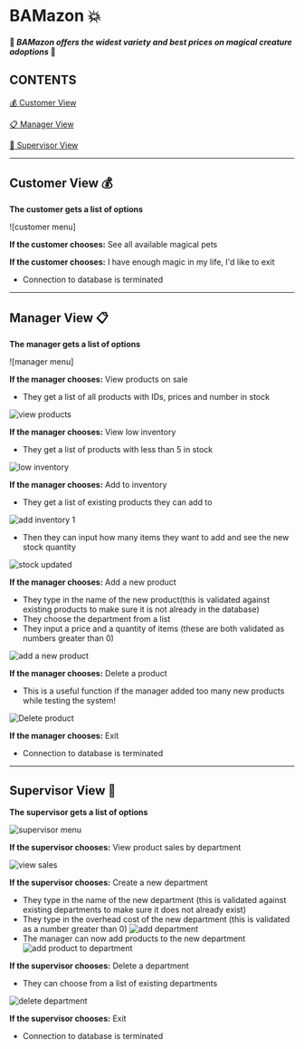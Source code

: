 # BAMazon :boom:
#### :dragon: *BAMazon offers the widest variety and best prices on magical creature adoptions* :dragon:

## CONTENTS
[:moneybag: Customer View](#customer)

[:clipboard: Manager View](#manager)

[:briefcase: Supervisor View](#supervisor)

___
## Customer View :moneybag: <a name="customer"></a>
**The customer gets a list of options**

![customer menu]

**If the customer chooses:**
See all available magical pets


**If the customer chooses:**
I have enough magic in my life, I'd like to exit
* Connection to database is terminated


___
## Manager View :clipboard: <a name="manager"></a>
**The manager gets a list of options**

![manager menu]

**If the manager chooses:**
View products on sale
* They get a list of all products with IDs, prices and number in stock

![view products](https://cloud.githubusercontent.com/assets/21952950/25819968/a8a69bc8-33fd-11e7-8b7d-0e82c2bc342b.png)

**If the manager chooses:**
View low inventory
* They get a list of products with less than 5 in stock

![low inventory](https://cloud.githubusercontent.com/assets/21952950/25820032/e0d4cf56-33fd-11e7-9f35-c54c9cad050a.png)

**If the manager chooses:**
Add to inventory
* They get a list of existing products they can add to

![add inventory 1](https://cloud.githubusercontent.com/assets/21952950/25820080/133543c2-33fe-11e7-9b43-28bf7f00412f.png)
* Then they can input how many items they want to add and see the new stock quantity

![stock updated](https://cloud.githubusercontent.com/assets/21952950/25821557/93583be0-3403-11e7-8058-bccfb687adf0.png)

**If the manager chooses:**
Add a new product
* They type in the name of the new product(this is validated against existing products to make sure it is not already in the database)
* They choose the department from a list
* They input a price and a quantity of items (these are both validated as numbers greater than 0)

![add a new product](https://cloud.githubusercontent.com/assets/21952950/25821828/96990c34-3404-11e7-99c4-e3bf5fe5adc1.png)

**If the manager chooses:**
Delete a product
* This is a useful function if the manager added too many new products while testing the system!

![Delete product](https://cloud.githubusercontent.com/assets/21952950/25821906/d43378ea-3404-11e7-8135-0583fd29a0e8.png)

**If the manager chooses:**
Exit
* Connection to database is terminated

---
## Supervisor View :briefcase: <a name="supervisor"></a>
**The supervisor gets a list of options**

![supervisor menu](https://cloud.githubusercontent.com/assets/21952950/25902502/b443f30c-3567-11e7-98ed-6e22af042ff9.png)

**If the supervisor chooses:**
View product sales by department

![view sales](https://cloud.githubusercontent.com/assets/21952950/25902550/dc578246-3567-11e7-8d36-d25562adb9fa.png)

**If the supervisor chooses:**
Create a new department
* They type in the name of the new department (this is validated against existing departments to make sure it does not already exist)
* They type in the overhead cost of the new department (this is validated as a number greater than 0)
![add department](https://cloud.githubusercontent.com/assets/21952950/25904144/5352014c-356c-11e7-8b3a-e4168049731a.png)
* The manager can now add products to the new department
![add product to department](https://cloud.githubusercontent.com/assets/21952950/25904200/87b83a50-356c-11e7-86c5-612fc1e12002.png)

**If the supervisor chooses:**
Delete a department
* They can choose from a list of existing departments

![delete department](https://cloud.githubusercontent.com/assets/21952950/25904643/d1d8c9d2-356d-11e7-849a-5c1988fc5f18.png)

**If the supervisor chooses:**
Exit
* Connection to database is terminated









